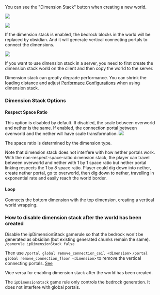 
You can see the "Dimension Stack" button when creating a new world.

![](https://qouteall.fun/imm_ptl_wiki_copy/assets/2020-09-20-21-03-15.png)

![](https://qouteall.fun/imm_ptl_wiki_copy/assets/2020-11-29-10-49-54.png)

If the dimension stack is enabled, the bedrock blocks in the world will be replaced by obsidian.
And it will generate vertical connecting portals to connect the dimensions.

![](https://qouteall.fun/imm_ptl_wiki_copy/assets/2020-10-18-21-55-30.png)

If you want to use dimension stack in a server, you need to first create the dimension stack world on the client and then copy the world to the server.

Dimension stack can greatly degrade performance. You can shrink the loading distance and adjust [Performace Configurations](https://github.com/qouteall/ImmersivePortalsMod/wiki/Config-Options) when using dimension stack.

### Dimension Stack Options
#### Respect Space Ratio
This option is disabled by default. If disabled, the scale between overworld and nether is the same. If enabled, the connection portal between overworld and the nether will have scale transformation.
![](https://qouteall.fun/imm_ptl_wiki_copy/assets/2020-11-29-10-57-12.png)

The space ratio is determined by the dimension type.

Note that dimension stack does not interfere with how nether portals work. With the non-respect-space-ratio dimension stack, the player can travel between overworld and nether with 1 by 1 space ratio but nether portal linking respects the 1 by 8 space ratio. Player could dig down into nether, create nether portal, go to overworld, then dig down to nether, travelling in exponential rate and easily reach the world border.

#### Loop
Connects the bottom dimension with the top dimension, creating a vertical world wrapping.

### How to disable dimension stack after the world has been created
Disable the ipDimensionStack gamerule so that the bedrock won't be generated as obsidian (but existing generated chunks remain the same).
`/gamerule ipDimensionStack false`

Then use `/portal global remove_connection_ceil <dimension>` `/portal global remove_connection_floor <dimension>` to remove the vertical connecting portals. [See](https://github.com/qouteall/ImmersivePortalsMod/wiki/Portals#vertical-dimension-connecting-portal)

Vice versa for enabling dimension stack after the world has been created.

The `ipDimensionStack` game rule only controls the bedrock generation. It does not interfere with global portals.